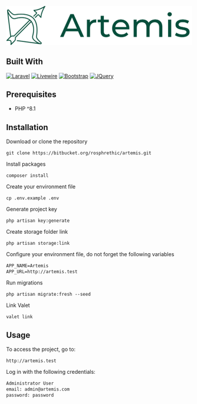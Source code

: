 ![Alt text](logo-2.svg)

## Built With

[![Laravel][Laravel.com]][Laravel-url]
[![Livewire][Livewire.com]][Livewire-url]
[![Bootstrap][Bootstrap.com]][Bootstrap-url]
[![JQuery][JQuery.com]][JQuery-url]

[Laravel.com]: https://img.shields.io/badge/Laravel-FF2D20?style=for-the-badge&logo=laravel&logoColor=white
[Laravel-url]: https://laravel.com

[Livewire.com]: https://img.shields.io/badge/Livewire-fb6fa9?style=for-the-badge&logo=livewire&logoColor=white
[Livewire-url]: https://jquery.com

[Bootstrap.com]: https://img.shields.io/badge/Bootstrap-563D7C?style=for-the-badge&logo=bootstrap&logoColor=white
[Bootstrap-url]: https://getbootstrap.com

[JQuery.com]: https://img.shields.io/badge/jQuery-0769AD?style=for-the-badge&logo=jquery&logoColor=white
[JQuery-url]: https://jquery.com

## Prerequisites

* PHP ^8.1

## Installation

Download or clone the repository
```
git clone https://bitbucket.org/rosphrethic/artemis.git
```

Install packages
```
composer install
```

Create your environment file
```
cp .env.example .env
```

Generate project key
```
php artisan key:generate
```

Create storage folder link
```
php artisan storage:link
```

Configure your environment file, do not forget the following variables
```
APP_NAME=Artemis
APP_URL=http://artemis.test
```

Run migrations
```
php artisan migrate:fresh --seed
```

Link Valet
```
valet link
```

## Usage

To access the project, go to:

```
http://artemis.test
```

Log in with the following credentials:
```
Administrator User
email: admin@artemis.com
password: password
```
